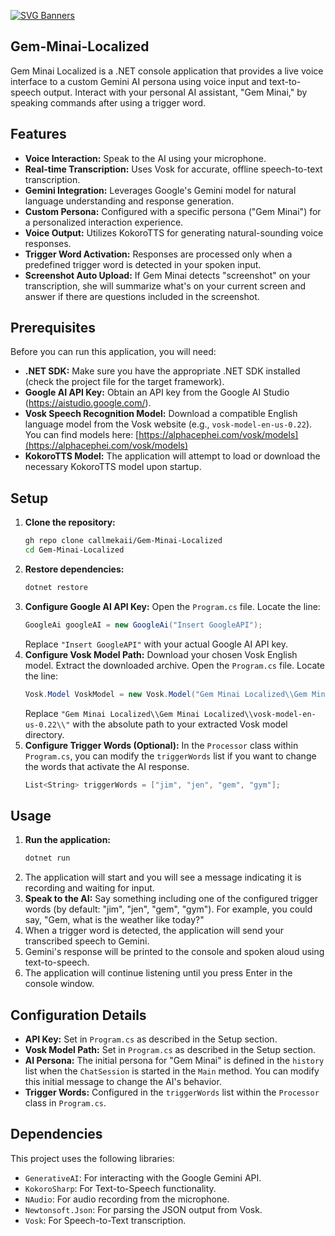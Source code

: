 [![SVG Banners](https://svg-banners.vercel.app/api?type=luminance&text1=Gem-Minai&width=800&height=200)](https://github.com/Akshay090/svg-banners)

## Gem-Minai-Localized
Gem Minai Localized is a .NET console application that provides a live voice interface to a custom Gemini AI persona using voice input and text-to-speech output. Interact with your personal AI assistant, "Gem Minai," by speaking commands after using a trigger word.

## Features

* **Voice Interaction:** Speak to the AI using your microphone.
* **Real-time Transcription:** Uses Vosk for accurate, offline speech-to-text transcription.
* **Gemini Integration:** Leverages Google's Gemini model for natural language understanding and response generation.
* **Custom Persona:** Configured with a specific persona ("Gem Minai") for a personalized interaction experience.
* **Voice Output:** Utilizes KokoroTTS for generating natural-sounding voice responses.
* **Trigger Word Activation:** Responses are processed only when a predefined trigger word is detected in your spoken input.
* **Screenshot Auto Upload:** If Gem Minai detects "screenshot" on your transcription, she will summarize what's on your current screen and answer if there are questions included in the screenshot.


## Prerequisites

Before you can run this application, you will need:

* **.NET SDK:** Make sure you have the appropriate .NET SDK installed (check the project file for the target framework).
* **Google AI API Key:** Obtain an API key from the Google AI Studio (https://aistudio.google.com/).
* **Vosk Speech Recognition Model:** Download a compatible English language model from the Vosk website (e.g., `vosk-model-en-us-0.22`). You can find models here: [https://alphacephei.com/vosk/models](https://alphacephei.com/vosk/models)
* **KokoroTTS Model:** The application will attempt to load or download the necessary KokoroTTS model upon startup.

## Setup

1.  **Clone the repository:**
    ```bash
    gh repo clone callmekaii/Gem-Minai-Localized
    cd Gem-Minai-Localized
    ```
2.  **Restore dependencies:**
    ```bash
    dotnet restore
    ```
3.  **Configure Google AI API Key:**
    Open the `Program.cs` file. Locate the line:
    ```csharp
    GoogleAi googleAI = new GoogleAi("Insert GoogleAPI");
    ```
    Replace `"Insert GoogleAPI"` with your actual Google AI API key.
4.  **Configure Vosk Model Path:**
    Download your chosen Vosk English model. Extract the downloaded archive.
    Open the `Program.cs` file. Locate the line:
    ```csharp
    Vosk.Model VoskModel = new Vosk.Model("Gem Minai Localized\\Gem Minai Localized\\vosk-model-en-us-0.22\\");
    ```
    Replace `"Gem Minai Localized\\Gem Minai Localized\\vosk-model-en-us-0.22\\"` with the absolute path to your extracted Vosk model directory.
5.  **Configure Trigger Words (Optional):**
    In the `Processor` class within `Program.cs`, you can modify the `triggerWords` list if you want to change the words that activate the AI response.
    ```csharp
    List<String> triggerWords = ["jim", "jen", "gem", "gym"];
    ```

## Usage

1.  **Run the application:**
    ```bash
    dotnet run
    ```
2.  The application will start and you will see a message indicating it is recording and waiting for input.
3.  **Speak to the AI:** Say something including one of the configured trigger words (by default: "jim", "jen", "gem", "gym"). For example, you could say, "Gem, what is the weather like today?"
4.  When a trigger word is detected, the application will send your transcribed speech to Gemini.
5.  Gemini's response will be printed to the console and spoken aloud using text-to-speech.
6.  The application will continue listening until you press Enter in the console window.

## Configuration Details

* **API Key:** Set in `Program.cs` as described in the Setup section.
* **Vosk Model Path:** Set in `Program.cs` as described in the Setup section.
* **AI Persona:** The initial persona for "Gem Minai" is defined in the `history` list when the `ChatSession` is started in the `Main` method. You can modify this initial message to change the AI's behavior.
* **Trigger Words:** Configured in the `triggerWords` list within the `Processor` class in `Program.cs`.

## Dependencies

This project uses the following libraries:

* `GenerativeAI`: For interacting with the Google Gemini API.
* `KokoroSharp`: For Text-to-Speech functionality.
* `NAudio`: For audio recording from the microphone.
* `Newtonsoft.Json`: For parsing the JSON output from Vosk.
* `Vosk`: For Speech-to-Text transcription.
